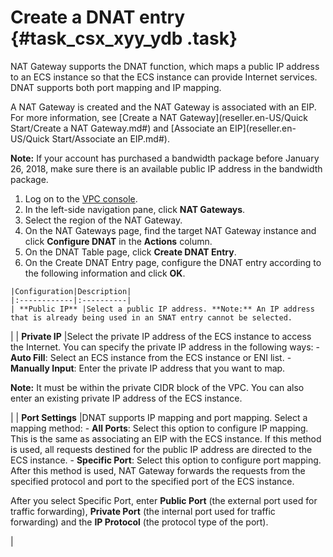 # Create a DNAT entry {#task_csx_xyy_ydb .task}

NAT Gateway supports the DNAT function, which maps a public IP address to an ECS instance so that the ECS instance can provide Internet services. DNAT supports both port mapping and IP mapping.

A NAT Gateway is created and the NAT Gateway is associated with an EIP. For more information, see [Create a NAT Gateway](reseller.en-US/Quick Start/Create a NAT Gateway.md#) and [Associate an EIP](reseller.en-US/Quick Start/Associate an EIP.md#).

**Note:** If your account has purchased a bandwidth package before January 26, 2018, make sure there is an available public IP address in the bandwidth package.

1.  Log on to the [VPC console](https://partners-intl.aliyun.com/login-required#/vpc).
2.  In the left-side navigation pane, click **NAT Gateways**.
3.  Select the region of the NAT Gateway.
4.   On the NAT Gateways page, find the target NAT Gateway instance and click **Configure DNAT** in the **Actions** column. 
5.   On the DNAT Table page, click **Create DNAT Entry**. 
6.   On the Create DNAT Entry page, configure the DNAT entry according to the following information and click **OK**. 

    |Configuration|Description|
    |:------------|:----------|
    | **Public IP** |Select a public IP address. **Note:** An IP address that is already being used in an SNAT entry cannot be selected.

 |
    | **Private IP** |Select the private IP address of the ECS instance to access the Internet. You can specify the private IP address in the following ways:     -    **Auto Fill**: Select an ECS instance from the ECS instance or ENI list.
    -    **Manually Input**: Enter the private IP address that you want to map.

**Note:** It must be within the private CIDR block of the VPC. You can also enter an existing private IP address of the ECS instance.

 |
    | **Port Settings** |DNAT supports IP mapping and port mapping. Select a mapping method:     -    **All Ports**: Select this option to configure IP mapping. This is the same as associating an EIP with the ECS instance. If this method is used, all requests destined for the public IP address are directed to the ECS instance.
    -    **Specific Port**: Select this option to configure port mapping. After this method is used, NAT Gateway forwards the requests from the specified protocol and port to the specified port of the ECS instance.

After you select Specific Port, enter **Public Port** \(the external port used for traffic forwarding\), **Private Port** \(the internal port used for traffic forwarding\) and the **IP Protocol** \(the protocol type of the port\).

 |


